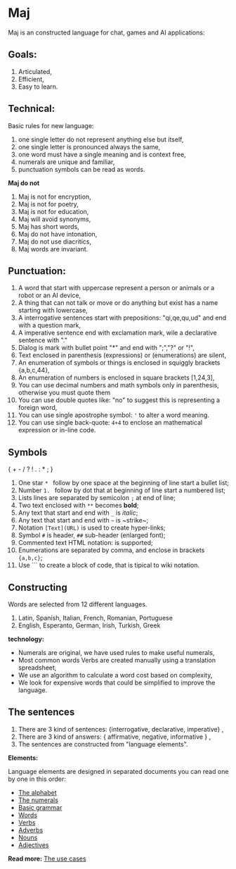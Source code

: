 # Maj

Maj is an constructed language for chat, games and AI applications:

**Goals:**
------------------------------------------------------------------------------------------------
1. Articulated,
2. Efficient, 
3. Easy to learn.

**Technical:**
------------------------------------------------------------------------------------------------
Basic rules for new language:

1. one single letter do not represent anything else but itself,
1. one single letter is pronounced always the same,
1. one word must have a single meaning and is context free,
1. numerals are unique and familiar,
1. punctuation symbols can be read as words.

**Maj do not**

1. Maj is not for encryption,
1. Maj is not for poetry,
1. Maj is not for education,
1. Maj will avoid synonyms,
1. Maj has short words,
1. Maj do not have intonation,
1. Maj do not use diacritics,
1. Maj words are invariant.

**Punctuation:**
------------------------------------------------------------------------------------------------
1. A word that start with uppercase represent a person or animals or a robot or an AI device,
1. A thing that can not talk or move or do anything but exist has a name starting with lowercase,
1. A interrogative sentences start with prepositions: "qi,qe,qu,ud" and end with a question mark,
1. A imperative sentence end with exclamation mark, wile a declarative sentence with "."
1. Dialog is mark with bullet point "*" and end with ";","?" or "!",
1. Text enclosed in parenthesis (expressions) or (enumerations) are silent,
1. An enumeration of symbols or things is enclosed in squiggly brackets {a,b,c,44},
1. An enumeration of numbers is enclosed in square brackets [1,24,3],
1. You can use decimal numbers and math symbols only in parenthesis, otherwise you must quote them
1. You can use double quotes like: "no" to suggest this is representing a foreign word,
1. You can use single apostrophe symbol: `'` to alter a word meaning.
1. You can use single back-quote: `4+4` to enclose an mathematical expression or in-line code.


## Symbols

{ + - / ? ! . : * ; }

1. One star `* ` follow by one space at the beginning of line start a bullet list;
1. Number `1. `  follow by dot that at beginning of line start a numbered list;
1. Lists lines are separated by semicolon `;` at end of line;
1. Two text enclosed with `**` becomes **bold**;
1. Any text that start and end with `_` is _italic_;
1. Any text that start and end with `~` is ~strike~;
1. Notation `[Text](URL)` is used to create hyper-links;
1. Symbol `#` is header, `##` sub-header (enlarged font);
1. Commented text HTML notation: <!-- .... --> is supported;
1. Enumerations are separated by comma, and enclose in brackets `{a,b,c}`;
1. Use \`\`\` to create a block of code, that is tipical to wiki notation.


## Constructing

Words are selected from 12 different languages.

1. Latin, Spanish, Italian, French, Romanian, Portuguese 
2. English, Esperanto, German, Irish, Turkish, Greek

**technology:**

* Numerals are original, we have used rules to make useful numerals,
* Most common words Verbs are created manually using a translation spreadsheet,
* We use an algorithm to calculate a  word cost based on complexity,
* We look for expensive words that could be simplified to improve the language.

## The sentences

1. There are 3 kind of sentences: {interrogative, declarative, imperative} ,
1. There are 3 kind of answers: { affirmative, negative, informative } ,
1. The sentences are constructed from "language elements".

**Elements:**

Language elements are designed in separated documents you can read one by one in this order:

* [The alphabet](alphabet.md)
* [The numerals](numerals.md)
* [Basic grammar](basic.md)
* [Words](words.md)
* [Verbs](verbs.md)
* [Adverbs](adverbs.md)
* [Nouns](nouns.md)
* [Adjectives](adjectives.md)

**Read more:** 
[The use cases](case.md)
